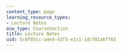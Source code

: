```yaml
---
content_type: page
learning_resource_types:
- Lecture Notes
ocw_type: CourseSection
title: Lecture Notes
uid: 5c0f85cc-a4ed-43f5-e1c1-1dcf01a6f763
---
```

